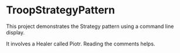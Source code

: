# TroopStrategyPattern

This project demonstrates the Strategy pattern using a command line display.

It involves a Healer called Piotr. Reading the comments helps.

